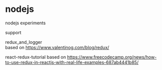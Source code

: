 # nodejs
nodejs experiments

support  

redux_and_logger  
  based on https://www.valentinog.com/blog/redux/

react-redux-tutorial
  based on https://www.freecodecamp.org/news/how-to-use-redux-in-reactjs-with-real-life-examples-687ab4441b85/
